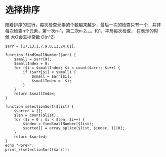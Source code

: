 # 选择排序

随着排序的进行，每次检查元素的个数越来越少，最后一次的检查只有一个，并非每次检查n个元素，第一次n-1，第二次n-2。。。和1，平局每次检查， 在表示的时候 大O会去掉常数 O\(n^2\)



```
$arr = [17,13,1,7,9,0,11,24,61];

function findSmallNumber($arr) {
    $small = $arr[0];
    $smallIndex = 0;
    for ($i = $smallIndex; $i < count($arr); $i++) {
        if ($arr[$i] < $small) {
            $small = $arr[$i];
            $smallIndex =  $i;
        }
    }
    return $smallIndex;
}

function selectionSort($list) {
    $sorted = [];
    $len = count($list);
    for ($i = 0 ; $i < $len; $i++) {
        $index = findSmallNumber($list);
        $sorted[] = array_splice($list, $index, 1)[0];
    }
    return $sorted;
}
echo "<pre>";
print_r(selectionSort($arr));
```



